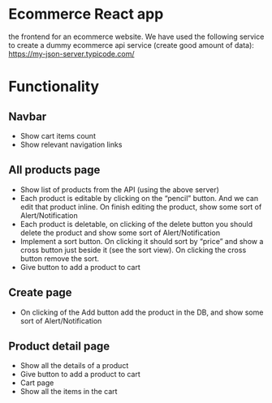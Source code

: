 # Ecommerce React app

the frontend for an ecommerce website.
We have used the following service to create a dummy ecommerce api service (create good amount of data): https://my-json-server.typicode.com/
# Functionality
## Navbar
- Show cart items count
- Show relevant navigation links
## All products page
- Show list of products from the API (using the above server)
- Each product is editable by clicking on the “pencil” button. And we can edit that product inline. On finish editing the product, show some sort of Alert/Notification
- Each product is deletable, on clicking of the delete button you should delete the product and show some sort of Alert/Notification
- Implement a sort button. On clicking it should sort by “price” and show a cross button just beside it (see the sort view). On clicking the cross button remove the sort.
- Give button to add a product to cart
## Create page
- On clicking of the Add button add the product in the DB, and show some sort of Alert/Notification
## Product detail page
- Show all the details of a product
- Give button to add a product to cart
- Cart page
- Show all the items in the cart

